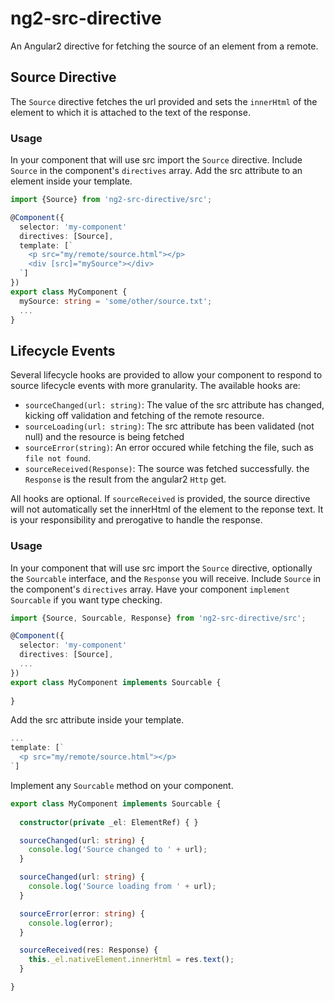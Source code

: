 # ng2-src-directive

An Angular2 directive for fetching the source of an element from a remote.

## Source Directive

The `Source` directive fetches the url provided and sets the `innerHtml` of the element to which it is attached to the text of the response.

### Usage

In your component that will use src import the `Source` directive. Include `Source` in the component's `directives` array. Add the src attribute to an element inside your template.

```ts
import {Source} from 'ng2-src-directive/src';

@Component({
  selector: 'my-component'
  directives: [Source],
  template: [`
    <p src="my/remote/source.html"></p>
    <div [src]="mySource"></div>
  `]
})
export class MyComponent {
  mySource: string = 'some/other/source.txt';
  ...
}
```

## Lifecycle Events

Several lifecycle hooks are provided to allow your component to respond to source lifecycle events with more granularity. The available hooks are:

* `sourceChanged(url: string)`: The value of the src attribute has changed, kicking off validation and fetching of the remote resource.
* `sourceLoading(url: string)`: The src attribute has been validated (not null) and the resource is being fetched
* `sourceError(string)`: An error occured while fetching the file, such as `file not found`.
* `sourceReceived(Response)`: The source was fetched successfully. the `Response` is the result from the angular2 `Http` get.

All hooks are optional. If `sourceReceived` is provided, the source directive will not automatically set the innerHtml of the element to the reponse text. It is your responsibility and prerogative to handle the response.

### Usage

In your component that will use src import the `Source` directive, optionally the `Sourcable` interface, and the `Response` you will receive. Include `Source` in the component's `directives` array. Have your component `implement` `Sourcable` if you want type checking.

```ts
import {Source, Sourcable, Response} from 'ng2-src-directive/src';

@Component({
  selector: 'my-component'
  directives: [Source],
  ...
})
export class MyComponent implements Sourcable {
  
}
```

Add the src attribute inside your template.

```ts
...
template: [`
  <p src="my/remote/source.html"></p>
`]

```

Implement any `Sourcable` method on your component.

```ts
export class MyComponent implements Sourcable {
  
  constructor(private _el: ElementRef) { }

  sourceChanged(url: string) {
    console.log('Source changed to ' + url);
  }

  sourceChanged(url: string) {
    console.log('Source loading from ' + url);
  }

  sourceError(error: string) {
    console.log(error);
  }

  sourceReceived(res: Response) {
    this._el.nativeElement.innerHtml = res.text();
  }

}
```